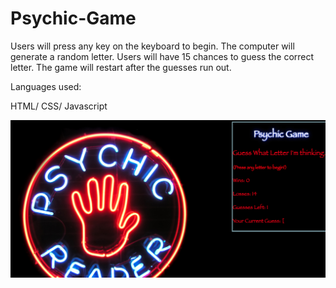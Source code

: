 # Psychic-Game

Users will press any key on the keyboard to begin.  The computer will generate a random letter.  Users will have 15 chances to guess the correct letter.  The game will restart after the guesses run out. 

Languages used:
  
  HTML/
  CSS/
  Javascript

<a href ="https://katherinerinas.github.io/Psychic-Game/"></a>

<img src="assets/images/psychicgame.png" alt="Psychic-Game">